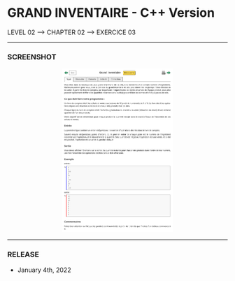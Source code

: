 # GRAND INVENTAIRE - C++ Version
LEVEL 02 --> CHAPTER 02 --> EXERCICE 03

---
### **SCREENSHOT**

<div align="center">
    <img
        src="https://github.com/Ayckinn/CPP/blob/main/FRANCE_IOI/LEVEL_02/Chapter_02/03_grand_inventaire/todo.png"
        alt="DEMO"
        style="width:50%">
</div>

---
### **RELEASE**

- January 4th, 2022